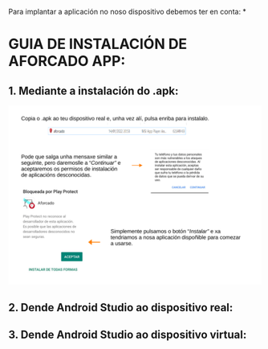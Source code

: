Para implantar a aplicación no noso dispositivo debemos ter en conta:
*

# GUIA DE INSTALACIÓN DE AFORCADO APP:

## 1. Mediante a instalación do .apk:
![Instalación apk](/doc/img/instalacionApk.png)

## 2. Dende Android Studio ao dispositivo real:

## 3. Dende Android Studio ao dispositivo virtual:
